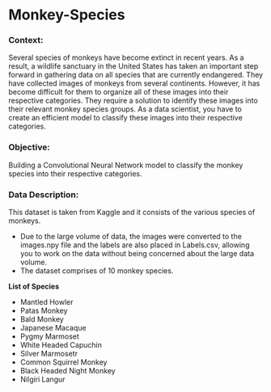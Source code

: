 # Monkey-Species

### **Context:**
Several species of monkeys have become extinct in recent years. As a result, a wildlife sanctuary in the United States has taken an important step forward in gathering data on all species that are currently endangered. They have collected images of monkeys from several continents. However, it has become difficult for them to organize all of these images into their respective categories. They require a solution to identify these images into their relevant monkey species groups. As a data scientist, you have to create an efficient model to classify these images into their respective categories.

### **Objective:**

Building a Convolutional Neural Network model to classify the monkey species into their respective categories.

### **Data Description:**

This dataset is taken from Kaggle and it consists of the various species of monkeys.
-  Due to the large volume of data, the images were converted to the images.npy file and the labels are also placed in Labels.csv, allowing you to work on the data without being concerned about the large data volume.
- The dataset comprises of 10 monkey species.

**List of Species**
- Mantled Howler
- Patas Monkey
- Bald Monkey
- Japanese Macaque
- Pygmy Marmoset
- White Headed Capuchin
- Silver Marmosetr
- Common Squirrel Monkey
- Black Headed Night Monkey
- Nilgiri Langur
